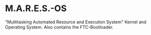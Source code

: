 # M.A.R.E.S.-OS
"Multitasking Automated Resource and Execution System" Kernel and Operating System.
Also contains the FTC-Bootloader.
